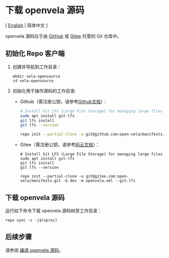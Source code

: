 # 下载 openvela 源码

\[ [English](Download_Vela_sources.md) | 简体中文 \]

openvela 源码位于由 [GitHub](https://github.com/open-Vela) 或 [Gitee](https://gitee.com/open-vela) 托管的 Git 仓库中。

## 初始化 Repo 客户端

1. 创建并导航到工作目录：

    ```
    mkdir vela-opensource
    cd vela-opensource
    ```

2. 初始化用于操作源码的工作目录:

    - Github（需注册公钥，请参考[Github文档](https://docs.github.com/en/authentication/connecting-to-github-with-ssh/adding-a-new-ssh-key-to-your-github-account)）：

        ``` bash
        # Install Git LFS (Large File Storage) for managing large files
        sudo apt install git-lfs
        git lfs install
        git lfs --version

        repo init --partial-clone -u git@github.com:open-vela/manifests.git -b dev -m openvela.xml --git-lfs
        ```

    - Gitee（需注册公钥，请参考[码云文档](https://gitee.com/help/articles/4191)）：

        ```
        # Install Git LFS (Large File Storage) for managing large files
        sudo apt install git-lfs
        git lfs install
        git lfs --version

        repo init --partial-clone -u git@gitee.com:open-vela/manifests.git -b dev -m openvela.xml --git-lfs
        ```

## 下载 openvela 源码

运行如下命令下载 openvela 源码树至工作目录：

```
repo sync -c -j$(nproc)
```

## 后续步骤

请参阅 [编译 openvela 源码](./Build_Vela_from_sources_zh-cn.md)。
